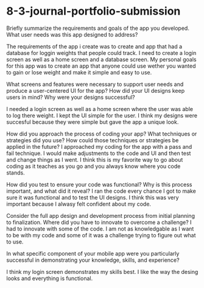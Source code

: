 # 8-3-journal-portfolio-submission

Briefly summarize the requirements and goals of the app you developed. What user needs was this app designed to address?

The requirements of the app i create was to create and app that had a database for loggin weights that people could track. I need to create a login screen as well as a home screen and a database screen. My personal goals for this app was to create an app that anyone could use wether you wanted to gain or lose weight and make it simple and easy to use. 

What screens and features were necessary to support user needs and produce a user-centered UI for the app? How did your UI designs keep users in mind? Why were your designs successful?

I needed a login screen as well as a home screen where the user was able to log there weight. I kept the UI simple for the user. I think my designs were succesful because they were simple but gave the app a unique look. 

How did you approach the process of coding your app? What techniques or strategies did you use? How could those techniques or strategies be applied in the future?
I approached my coding for the app with a pass and fail technique. I would make adjustments to the code and UI and then test and change things as I went. I think this is my favorite way to go about coding as it teaches as you go and you always know where you code stands. 

How did you test to ensure your code was functional? Why is this process important, and what did it reveal?
I ran the code every chance I got to make sure it was functional and to test the UI designs. I think this was very important because I alwasy felt confident about my code. 

Consider the full app design and development process from initial planning to finalization. Where did you have to innovate to overcome a challenge?
I had to innovate with some of the code. I am not as knowledgable as I want to be with my code and some of it was a challenge trying to figure out what to use. 

In what specific component of your mobile app were you particularly successful in demonstrating your knowledge, skills, and experience?

I think my login screen demonstrates my skills best. I like the way the desing looks and everything is functional.
